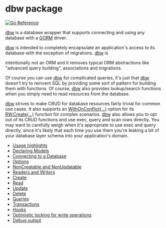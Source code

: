 # dbw package
[![Go Reference](https://pkg.go.dev/badge/github.com/hashicorp/go-dbw.svg)](https://pkg.go.dev/github.com/hashicorp/go-dbw)

[dbw](https://pkg.go.dev/github.com/hashicorp/go-dbw) is a database wrapper that 
supports connecting and using any database with a
[GORM](https://github.com/go-gorm/gorm) driver.   

[dbw](https://pkg.go.dev/github.com/hashicorp/go-dbw) is intended to completely
encapsulate an application's access to its database with the exception of
migrations. [dbw](https://pkg.go.dev/github.com/hashicorp/go-dbw) is
	
intentionally not an ORM and it removes typical ORM abstractions like "advanced
query building", associations and migrations.    

Of course you can use [dbw](https://pkg.go.dev/github.com/hashicorp/go-dbw) for
complicated queries, it's just that
[dbw](https://pkg.go.dev/github.com/hashicorp/go-dbw) doesn't try to reinvent
SQL by providing some sort of pattern for building them with functions. Of
course, [dbw](https://pkg.go.dev/github.com/hashicorp/go-dbw) also provides
lookup/search functions when you simply need to read resources from the
database. 

[dbw](https://pkg.go.dev/github.com/hashicorp/go-dbw) strives to make CRUD for
database resources fairly trivial for common use cases. It also supports an
[WithOnConflict(...)](https://pkg.go.dev/github.com/hashicorp/go-dbw#WithOnConflict)
option for its
[RW.Create(...)](https://pkg.go.dev/github.com/hashicorp/go-dbw#RW.Create) 
function for complex scenarios. [dbw](https://pkg.go.dev/github.com/hashicorp/go-dbw) also allows you to opt out of its CRUD
functions and use exec, query and scan rows directly. You may want to carefully
weigh when it's appropriate to use exec and query directly, since it's likely that
each time you use them you're leaking a bit of your database layer schema into
your application's domain.  

* [Usage highlights](./docs/README_USAGE.md)
* [Declaring Models](./docs/README_MODELS.md)
* [Connecting to a Database](./docs/README_OPEN.md)
* [Options](./docs/README_OPTIONS.md)
* [NonCreatable and NonUpdatable](./docs/README_INITFIELDS.md)
* [Readers and Writers](./docs/README_RW.md)
* [Create](./docs/README_CREATE.md)
* [Read](./docs/README_READ.md)
* [Update](./docs/README_UPDATE.md)
* [Delete](./docs/README_DELETE.md)
* [Queries](./docs/README_QUERY.md)
* [Transactions](./docs/README_TX.md)
* [Hooks](./docs/README_HOOKS.md)
* [Optimistic locking for write operations](./docs/README_LOCKs.md)
* [Debug output](./docs/README_DEBUG.md)